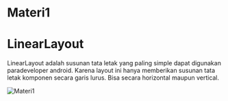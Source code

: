 # Materi1
# LinearLayout
LinearLayout adalah susunan tata letak yang paling simple dapat digunakan paradeveloper android. Karena layout ini hanya memberikan susunan tata letak komponen secara garis lurus. Bisa secara horizontal maupun vertical.

![Materi1](https://user-images.githubusercontent.com/63888291/107379550-9bfadf80-6b1f-11eb-9d27-0ba3d205c650.jpeg)
